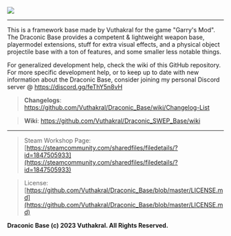 ![](https://i.imgur.com/Wrq6sPn.png)
_____

This is a framework base made by Vuthakral for the game "Garry's Mod". The Draconic Base provides a competent & lightweight weapon base, playermodel extensions, stuff for extra visual effects, and a physical object projectile base with a ton of features, and some smaller less notable things.

For generalized development help, check the wiki of this GitHub repository.
For more specific development help, or to keep up to date with new information about the Draconic Base, consider joining my personal Discord server @ https://discord.gg/feThY5n8vH

> **Changelogs**: https://github.com/Vuthakral/Draconic_Base/wiki/Changelog-List

> **Wiki**: https://github.com/Vuthakral/Draconic_SWEP_Base/wiki
_____

> Steam Workshop Page: [https://steamcommunity.com/sharedfiles/filedetails/?id=1847505933](https://steamcommunity.com/sharedfiles/filedetails/?id=1847505933)

> License: [https://github.com/Vuthakral/Draconic_Base/blob/master/LICENSE.md](https://github.com/Vuthakral/Draconic_Base/blob/master/LICENSE.md)

**Draconic Base (c) 2023 Vuthakral. All Rights Reserved.**
